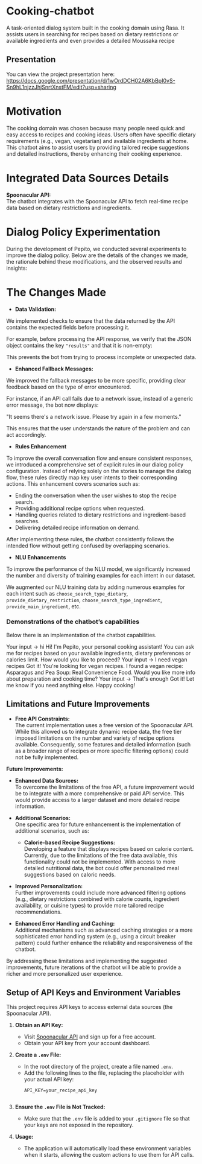 # Cooking-chatbot
A task-oriented dialog system built in the cooking domain using Rasa. It assists users in searching for recipes based on dietary restrictions or available ingredients and even provides a detailed Moussaka recipe 


## Presentation

You can view the project presentation here: https://docs.google.com/presentation/d/1wOrdDCH02A6KbBpI0vS-Sn9hL1njzzJhjSnrtXnstFM/edit?usp=sharing



# Motivation
The cooking domain was chosen because many people need quick and easy access to recipes and cooking ideas. Users often have specific dietary requirements (e.g., vegan, vegetarian) and available ingredients at home. This chatbot aims to assist users by providing tailored recipe suggestions and detailed instructions, thereby enhancing their cooking experience.

# Integrated Data Sources Details

**Spoonacular API:**  
The chatbot integrates with the Spoonacular API to fetch real-time recipe data based on dietary restrictions and ingredients. 


# Dialog Policy Experimentation

During the development of Pepito, we conducted several experiments to improve the dialog policy. Below are the details of the changes we made, the rationale behind these modifications, and the observed results and insights:


# The Changes Made


- **Data Validation:**  

We implemented checks to ensure that the data returned by the API contains the expected fields before processing it.

For example, before processing the API response, we verify that the JSON object contains the key `"results"` and that it is non-empty:

This prevents the bot from trying to process incomplete or unexpected data.


- **Enhanced Fallback Messages:**  

We improved the fallback messages to be more specific, providing clear feedback based on the type of error encountered. 

For instance, if an API call fails due to a network issue, instead of a generic error message, the bot now displays:

"It seems there's a network issue. Please try again in a few moments."

This ensures that the user understands the nature of the problem and can act accordingly.


- **Rules Enhancement**

To improve the overall conversation flow and ensure consistent responses, we introduced a comprehensive set of explicit rules in our dialog policy configuration. Instead of relying solely on the stories to manage the dialog flow, these rules directly map key user intents to their corresponding actions. This enhancement covers scenarios such as:

- Ending the conversation when the user wishes to stop the recipe search.
- Providing additional recipe options when requested.
- Handling queries related to dietary restrictions and ingredient-based searches.
- Delivering detailed recipe information on demand.

After implementing these rules, the chatbot consistently follows the intended flow without getting confused by overlapping scenarios.


- **NLU Enhancements**

To improve the performance of the NLU model, we significantly increased the number and diversity of training examples for each intent in our dataset.

We augmented our NLU training data by adding numerous examples for each intent such as `choose_search_type_dietary`, `provide_dietary_restriction`, `choose_search_type_ingredient`, `provide_main_ingredient`, etc.



### Demonstrations of the chatbot’s capabilities

Below there is an implementation of the chatbot capabilities.

Your input -> hi
Hi! I'm Pepito, your personal cooking assistant! You can ask me for recipes based on your available ingredients, dietary preferences or calories limit. How would you like to proceed?
Your input -> I need vegan recipes
Got it! You're looking for vegan recipes.
I found a vegan recipe: Asparagus and Pea Soup: Real Convenience Food.
Would you like more info about preparation and cooking time?
Your input -> That's enough
Got it! Let me know if you need anything else. Happy cooking!


## Limitations and Future Improvements


- **Free API Constraints:**  
  The current implementation uses a free version of the Spoonacular API. While this allowed us to integrate dynamic recipe data, the free tier imposed limitations on the number and variety of recipe options available. Consequently, some features and detailed information (such as a broader range of recipes or more specific filtering options) could not be fully implemented.

**Future Improvements:**
- **Enhanced Data Sources:**  
  To overcome the limitations of the free API, a future improvement would be to integrate with a more comprehensive or paid API service. This would provide access to a larger dataset and more detailed recipe information.
  
- **Additional Scenarios:**  
  One specific area for future enhancement is the implementation of additional scenarios, such as:
  - **Calorie-based Recipe Suggestions:**  
    Developing a feature that displays recipes based on calorie content. Currently, due to the limitations of the free data available, this functionality could not be implemented. With access to more detailed nutritional data, the bot could offer personalized meal suggestions based on caloric needs.
  
- **Improved Personalization:**  
  Further improvements could include more advanced filtering options (e.g., dietary restrictions combined with calorie counts, ingredient availability, or cuisine types) to provide more tailored recipe recommendations.

- **Enhanced Error Handling and Caching:**  
  Additional mechanisms such as advanced caching strategies or a more sophisticated error handling system (e.g., using a circuit breaker pattern) could further enhance the reliability and responsiveness of the chatbot.

By addressing these limitations and implementing the suggested improvements, future iterations of the chatbot will be able to provide a richer and more personalized user experience.


## Setup of API Keys and Environment Variables

This project requires API keys to access external data sources (the Spoonacular API).

1. **Obtain an API Key:**
   - Visit [Spoonacular API](https://spoonacular.com/food-api) and sign up for a free account.
   - Obtain your API key from your account dashboard.

2. **Create a `.env` File:**
   - In the root directory of the project, create a file named `.env`.
   - Add the following lines to the file, replacing the placeholder with your actual API key:
     ```env
     API_KEY=your_recipe_api_key
    
     ```
3. **Ensure the `.env` File is Not Tracked:**
   - Make sure that the `.env` file is added to your `.gitignore` file so that your keys are not exposed in the repository.

4. **Usage:**
   - The application will automatically load these environment variables when it starts, allowing the custom actions to use them for API calls.



